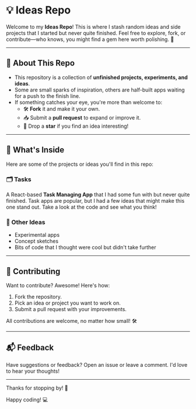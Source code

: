 # 💡 Ideas Repo

Welcome to my **Ideas Repo**! This is where I stash random ideas and side projects that I started but never quite finished. Feel free to explore, fork, or contribute—who knows, you might find a gem here worth polishing. 🚀

---

## 📝 About This Repo

- This repository is a collection of **unfinished projects, experiments, and ideas**.  
- Some are small sparks of inspiration, others are half-built apps waiting for a push to the finish line.  
- If something catches your eye, you're more than welcome to:
  - 🛠️ **Fork** it and make it your own.  
  - 📥 Submit a **pull request** to expand or improve it.  
  - 🌟 Drop a **star** if you find an idea interesting!

---

## 🚧 What's Inside

Here are some of the projects or ideas you'll find in this repo:

### 🗂️ Tasks
A React-based **Task Managing App** that I had some fun with but never quite finished. Task apps are popular, but I had a few ideas that might make this one stand out. Take a look at the code and see what you think!

### 🚀 Other Ideas
- Experimental apps
- Concept sketches
- Bits of code that I thought were cool but didn't take further

---

## 🤝 Contributing

Want to contribute? Awesome! Here's how:
1. Fork the repository.
2. Pick an idea or project you want to work on.
3. Submit a pull request with your improvements.

All contributions are welcome, no matter how small! 🛠️

---

## 📬 Feedback
Have suggestions or feedback? Open an issue or leave a comment. I'd love to hear your thoughts!

---

Thanks for stopping by! 🎉

Happy coding! 💻
